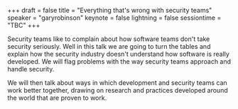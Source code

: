 +++
draft = false
title = "Everything that's wrong with security teams"
speaker = "garyrobinson"
keynote = false
lightning = false
sessiontime = "TBC"
+++

Security teams like to complain about how software teams don't take security seriously.  Well in this talk we are going to turn the tables and explain how the security industry doesn't understand how software is really developed.  We will flag problems with the way security teams approach and handle security.  

We will then talk about ways in which development and security teams can work better together, drawing on research and practices developed around the world that are proven to work.